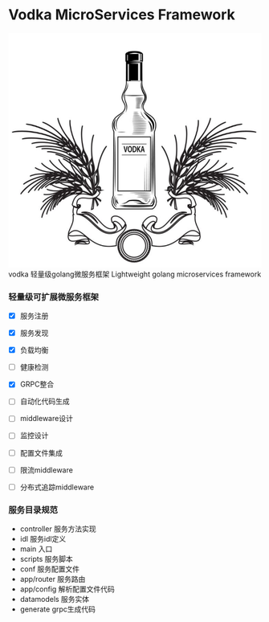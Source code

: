 # Vodka MicroServices Framework 
![](./README/vodka.png)
vodka 轻量级golang微服务框架  Lightweight golang microservices framework

### 轻量级可扩展微服务框架
- [x] 服务注册             
- [x] 服务发现             
- [x] 负载均衡             
- [ ] 健康检测             
- [x] GRPC整合            
- [ ] 自动化代码生成        
- [ ] middleware设计       
- [ ] 监控设计             
- [ ] 配置文件集成          
- [ ] 限流middleware       
- [ ] 分布式追踪middleware  


### 服务目录规范
- controller     服务方法实现
- idl            服务idl定义
- main           入口
- scripts        服务脚本
- conf           服务配置文件
- app/router     服务路由
- app/config     解析配置文件代码
- datamodels     服务实体  
- generate       grpc生成代码

